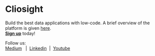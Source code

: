 # Cliosight

Build the best data applications with low-code. A brief overview of the platform is given [here](Overview.md).<br/><b>[Sign up](https://app.cliosight.com/app/dashboards/50/show/public?noNavbar=true)</b> today!
      
Follow us:    
[Medium](https://medium.com/@cliosight) &nbsp;&nbsp;|&nbsp;&nbsp;[Linkedin](https://www.linkedin.com/company/14571342)&nbsp;&nbsp;|&nbsp;&nbsp;[Youtube](https://youtube.com/@cliosight)     


